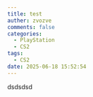 ```yaml
---
title: test
auther: zvozve
comments: false
categories:
  - PlayStation
  - CS2
tags:
  - CS2
date: 2025-06-18 15:52:54
---
```

dsdsdsd
